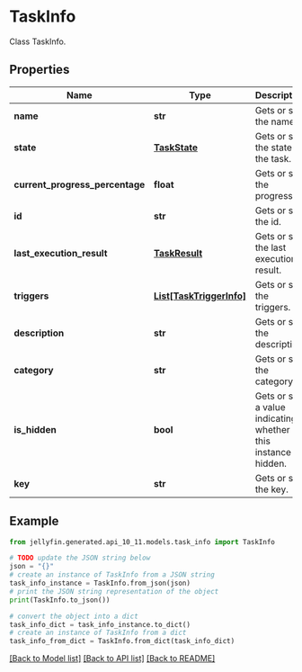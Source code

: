 # TaskInfo

Class TaskInfo.

## Properties

Name | Type | Description | Notes
------------ | ------------- | ------------- | -------------
**name** | **str** | Gets or sets the name. | [optional] 
**state** | [**TaskState**](TaskState.md) | Gets or sets the state of the task. | [optional] 
**current_progress_percentage** | **float** | Gets or sets the progress. | [optional] 
**id** | **str** | Gets or sets the id. | [optional] 
**last_execution_result** | [**TaskResult**](TaskResult.md) | Gets or sets the last execution result. | [optional] 
**triggers** | [**List[TaskTriggerInfo]**](TaskTriggerInfo.md) | Gets or sets the triggers. | [optional] 
**description** | **str** | Gets or sets the description. | [optional] 
**category** | **str** | Gets or sets the category. | [optional] 
**is_hidden** | **bool** | Gets or sets a value indicating whether this instance is hidden. | [optional] 
**key** | **str** | Gets or sets the key. | [optional] 

## Example

```python
from jellyfin.generated.api_10_11.models.task_info import TaskInfo

# TODO update the JSON string below
json = "{}"
# create an instance of TaskInfo from a JSON string
task_info_instance = TaskInfo.from_json(json)
# print the JSON string representation of the object
print(TaskInfo.to_json())

# convert the object into a dict
task_info_dict = task_info_instance.to_dict()
# create an instance of TaskInfo from a dict
task_info_from_dict = TaskInfo.from_dict(task_info_dict)
```
[[Back to Model list]](../README.md#documentation-for-models) [[Back to API list]](../README.md#documentation-for-api-endpoints) [[Back to README]](../README.md)


